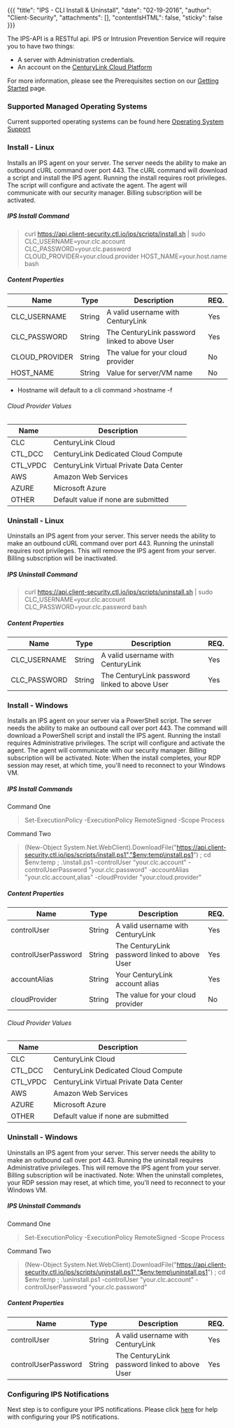 {{{ "title": "IPS - CLI Install & Uninstall",
        "date": "02-19-2016",
        "author": "Client-Security",
        "attachments": [],
        "contentIsHTML": false,
        "sticky": false }}}

The IPS-API is a RESTful api.
IPS or Intrusion Prevention Service will require you to have two things:

* A server with Administration credentials.
* An account on the [CenturyLink Cloud Platform](https://www.ctl.io/)

For more information, please see the Prerequisites section on our [Getting Started](../Security/getting-started-with-ips.md) page.

### Supported Managed Operating Systems
Current supported operating systems can be found here [Operating System Support](../Security/supported-ips-oses.md)

### Install - Linux

Installs an IPS agent on your server. 
The server needs the ability to make an outbound cURL command over port 443.
The cURL command will download a script and install the IPS agent.
Running the install requires root privileges.
The script will configure and activate the agent. 
The agent will communicate with our security manager.
Billing subscription will be activated.

##### IPS Install Command

>curl https://api.client-security.ctl.io/ips/scripts/install.sh | sudo CLC_USERNAME=your.clc.account CLC_PASSWORD=your.clc.password CLOUD_PROVIDER=your.cloud.provider HOST_NAME=your.host.name bash

##### Content Properties

| **Name**      | **Type** | **Description**                                    | **REQ.**|
|---------------|----------|----------------------------------------------------|---------|
|CLC_USERNAME   |String    |A valid username with CenturyLink                   |Yes      |
|CLC_PASSWORD   |String    |The CenturyLink password linked to above User       |Yes      |
|CLOUD_PROVIDER |String    |The value for your cloud provider                   |No       |
|HOST_NAME      |String    |Value for server/VM name                            |No       |

* Hostname will default to a cli command >hostname -f 

###### Cloud Provider Values

| **Name**      | **Description**                            |
|---------------|--------------------------------------------|
|CLC            |CenturyLink Cloud                           |
|CTL_DCC        |CenturyLink Dedicated Cloud Compute         |
|CTL_VPDC       |CenturyLink Virtual Private Data Center     |
|AWS            |Amazon Web Services                         |
|AZURE          |Microsoft Azure                             |
|OTHER          |Default value if none are submitted         |

### Uninstall - Linux

Uninstalls an IPS agent from your server.
This server needs the ability to make an outbound cURL command over port 443.
Running the uninstall requires root privileges.
This will remove the IPS agent from your server.
Billing subscription will be inactivated.

##### IPS Uninstall Command

>curl https://api.client-security.ctl.io/ips/scripts/uninstall.sh | sudo CLC_USERNAME=your.clc.account CLC_PASSWORD=your.clc.password bash

##### Content Properties

| **Name**      | **Type** | **Description**                                    | **REQ.**|
|---------------|----------|----------------------------------------------------|---------|
|CLC_USERNAME   |String    |A valid username with CenturyLink                   |Yes      |
|CLC_PASSWORD   |String    |The CenturyLink password linked to above User       |Yes      |


### Install - Windows
Installs an IPS agent on your server via a PowerShell script.
The server needs the ability to make an outbound call over port 443.
The command will download a PowerShell script and install the IPS agent.
Running the install requires Administrative privileges.
The script will configure and activate the agent. 
The agent will communicate with our security manager.
Billing subscription will be activated.
Note: When the install completes, your RDP session may reset, at which time, you'll need to reconnect to your Windows VM.

##### IPS Install Commands

Command One

> Set-ExecutionPolicy -ExecutionPolicy RemoteSigned -Scope Process

Command Two

> (New-Object System.Net.WebClient).DownloadFile("https://api.client-security.ctl.io/ips/scripts/install.ps1","$env:temp\install.ps1") ; cd $env:temp ; .\install.ps1 -controlUser "your.clc.account" -controlUserPassword "your.clc.password" -accountAlias "your.clc.account,alias" -cloudProvider "your.cloud.provider"

##### Content Properties

| **Name**      | **Type** | **Description**                                     | **REQ.**|
|---------------|----------|-----------------------------------------------------|---------|
|controlUser   |String    |A valid username with CenturyLink                     |Yes      |
|controlUserPassword   |String    |The CenturyLink password linked to above User |Yes      |
|accountAlias      |String    |Your CenturyLink account alias                    |Yes       |
|cloudProvider |String    |The value for your cloud provider                     |No       |


###### Cloud Provider Values

| **Name**      | **Description**                            |
|---------------|--------------------------------------------|
|CLC            |CenturyLink Cloud                           |
|CTL_DCC        |CenturyLink Dedicated Cloud Compute         |
|CTL_VPDC       |CenturyLink Virtual Private Data Center     |
|AWS            |Amazon Web Services                         |
|AZURE          |Microsoft Azure                             |
|OTHER          |Default value if none are submitted         |

### Uninstall - Windows

Uninstalls an IPS agent from your server.
This server needs the ability to make an outbound call over port 443.
Running the uninstall requires Administrative privileges.
This will remove the IPS agent from your server.
Billing subscription will be inactivated.
Note: When the uninstall completes, your RDP session may reset, at which time, you'll need to reconnect to your Windows VM.

##### IPS Uninstall Commands

Command One

> Set-ExecutionPolicy -ExecutionPolicy RemoteSigned -Scope Process

Command Two

> (New-Object System.Net.WebClient).DownloadFile("https://api.client-security.ctl.io/ips/scripts/uninstall.ps1","$env:temp\uninstall.ps1") ; cd $env:temp ; .\uninstall.ps1 -controlUser "your.clc.account" -controlUserPassword "your.clc.password"

##### Content Properties

| **Name**      | **Type** | **Description**                                    | **REQ.**|
|---------------|----------|----------------------------------------------------|---------|
|controlUser   |String    |A valid username with CenturyLink                   |Yes      |
|controlUserPassword   |String    |The CenturyLink password linked to above User       |Yes      |

### Configuring IPS Notifications

Next step is to configure your IPS notifications. Please click [here](../Security/configuring-ips-notifications.md) for help with configuring your IPS notifications.
